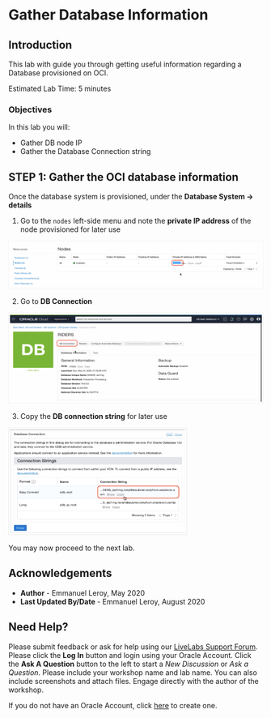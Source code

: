 # Gather Database Information

## Introduction

This lab with guide you through getting useful information regarding a Database provisioned on OCI.

Estimated Lab Time: 5 minutes

### Objectives

In this lab you will:

- Gather DB node IP
- Gather the Database Connection string


## **STEP 1:** Gather the OCI database information

Once the database system is provisioned, under the **Database System -> details**

1. Go to the `nodes` left-side menu and note the **private IP address** of the node provisioned for later use

  ![](./images/provision-db-26-nodeip.png)

2. Go to **DB Connection** 

  ![](./images/provision-db-27-connection.png)

3. Copy the **DB connection string** for later use

  <img src="./images/provision-db-27-connection2.png" width="70%">

You may now proceed to the next lab.

## Acknowledgements

 - **Author** - Emmanuel Leroy, May 2020
 - **Last Updated By/Date** - Emmanuel Leroy, August 2020

## Need Help?
Please submit feedback or ask for help using our [LiveLabs Support Forum](https://community.oracle.com/tech/developers/categories/Weblogic). Please click the **Log In** button and login using your Oracle Account. Click the **Ask A Question** button to the left to start a *New Discussion* or *Ask a Question*.  Please include your workshop name and lab name.  You can also include screenshots and attach files.  Engage directly with the author of the workshop.

If you do not have an Oracle Account, click [here](https://profile.oracle.com/myprofile/account/create-account.jspx) to create one.
